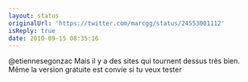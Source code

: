 ```yaml
---
layout: status
originalUrl: 'https://twitter.com/marcgg/status/24553001112'
isReply: true
date: 2010-09-15 08:35:16
---
```


@etiennesegonzac Mais il y a des sites qui tournent dessus très bien. Même la version gratuite est convie si tu veux tester
